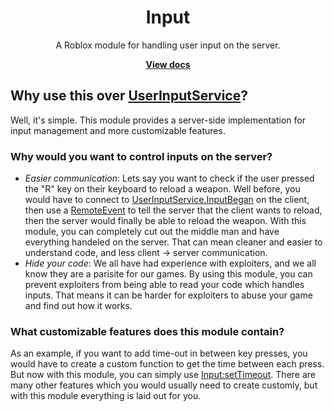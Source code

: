 <div align="center">
    <h1>Input</h1>
    <p>A Roblox module for handling user input on the server.</p>
    <a href="https://input.pages.dev/"><strong>View docs</strong></a>
</div>
<!--moonwave-hide-before-this-line-->
 
 
## Why use this over [UserInputService](https://developer.roblox.com/en-us/api-reference/class/UserInputService)?

Well, it's simple. This module provides a server-side implementation for input management and more customizable features. 

### Why would you want to control inputs on the server?

- *Easier communication*: Lets say you want to check if the user pressed the "R" key on their keyboard to reload a weapon. Well before, you would have to connect to [UserInputService.InputBegan](https://developer.roblox.com/en-us/api-reference/event/UserInputService/InputBegan) on the client, then use a [RemoteEvent](https://developer.roblox.com/en-us/api-reference/class/RemoteEvent) to tell the server that the client wants to reload, then the server would finally be able to reload the weapon. With this module, you can completely cut out the middle man and have everything handeled on the server. That can mean cleaner and easier to understand code, and less client -> server communication.
- *Hide your code*: We all have had experience with exploiters, and we all know they are a parisite for our games. By using this module, you can prevent exploiters from being able to read your code which handles inputs. That means it can be harder for exploiters to abuse your game and find out how it works.

### What customizable features does this module contain?

As an example, if you want to add time-out in between key presses, you would have to create a custom function to get the time between each press. But now with this module, you can simply use [Input:setTimeout](https://input.pages.dev/api/Input#setTimeout). There are many other features which you would usually need to create customly, but with this module everything is laid out for you.